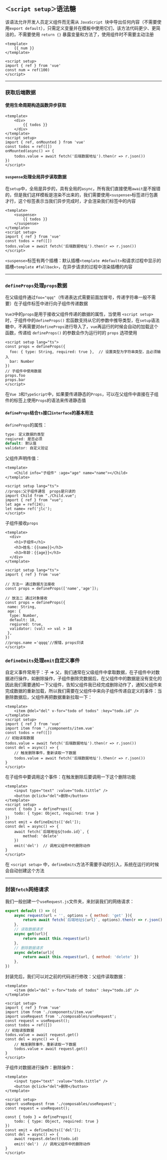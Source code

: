 ## `＜script setup＞`语法糖

该语法允许开发人员定义组件而无需从 `JavaScript `块中导出任何内容（不需要使用`export default`），只需定义变量并在模板中使用它们，该方法代码更少、更简洁的，不需要使用 `return {}` 暴露变量和方法了，使用组件时不需要主动注册

```vue
<template>
	{{ num }}
</template>

<script setup>
import { ref } from 'vue'
const num = ref(100)
</script>
```

***

### 获取后端数据

#### 使用生命周期构造函数异步获取

```vue
<template>
	<div>
        {{ todos }}
    </div>
</template>
<script setup>
import { ref, onMounted } from 'vue'
const todos = ref([])
onMounted(async() => {
    todos.value = await fetch('后端数据地址').then(r => r.json())
})
</script>
```

#### `suspense`处理全局异步读取数据

在`setup`中，全局是异步的，具有全局的`async`，所有我们直接使用`await`是不报错的，但是我们这样模板是渲染不出来的，我们需要使用`<suspense>`标签进行包裹才行，这个标签表示当我们异步完成时，才会渲染我们标签中的内容

```vue
<template>
	<suspense>
        {{ todos }}
    </suspense>
</template>
<script setup>
import { ref } from 'vue'
const todos = ref([])
todos.value = await fetch('后端数据地址').then(r => r.json())
</script>
```

`<suspense>`标签有两个插槽：默认插槽`<template #default>`和请求过程中显示的插槽`<template #fallback>`，在异步请求的过程中渲染插槽的内容

***

### `defineProps`处理`props`数据

在父级组件通过`foo="qqq"`（传递表达式需要前面加冒号，传递字符串一般不需要）在子组件标签中进行向子组件传递数据

`Vue3`中的`props`是用于接收父组件传递的数据的属性，当使用 `<script setup>` 时，子组件中的`defineProps()` 宏函数支持从它的参数中推导类型，在`setup`语法糖中，不再需要对`defineProps`进行导入了，`vue`再运行的时候会自动的加载这个函数，传递给 `defineProps()` 的参数会作为运行时的 `props` 选项使用

```vue
<script setup lang="ts">
const props = defineProps({
  foo: { type: String, required: true },  // 设置类型为字符串类型，且必须输入
  bar: Number
})
// 子组件中使用数据
props.foo
props.bar
</script>
```

在`Vue 3`和`TypeScript`中，如果要传递静态的`Props`，可以在父组件中直接在子组件的标签上使用`Props`的语法来传递静态值

#### `defineProps`结合`ts`接口`interface`的基本用法

`defineProps`的属性：

```ts
type: 定义数据的类型
reqiured: 是否必须
default: 默认值
validator: 自定义验证
```

父组件声明传值：

```vue
<template>
	<Child info="子组件" :age="age" name="name"></Child>
</template>

<script setup lang="ts">
//props:父子组件通信  props是只读的
import Child from "./Child.vue";
import { ref } from "vue";
let age = ref(24);
let name= ref('jlc');
</script>
```

子组件接收`props`

```vue
<template>
  <div>
    <h1>子组件</h1>
    <h3>姓名：{{name}}</h3>
    <h3>年龄：{{age}}</h3>
  </div>
</template>

<script setup lang="ts">
import { ref } from 'vue'

// 方法一 通过数据方法接收
const props = defineProps(['name','age']);

// 放法二 通过对象接收
const props = defineProps({  
 name: String,
 age: {
  type: Number,
  default: 18,
  reqiured: true,
  validator: (val) => val > 18
 },
})
//props.name ='qqqq'//报错，props只读
</script>
```

### `defineEmits`处理`emit`自定义事件

自定义事件常用于：子 => 父，我们通常在父级组件中拿取数据，在子组件中对数据进行操作，如删除操作，子组件删除完数据后，在父组件中的数据是没有变化的因此我们需要通知一下父组件，告知父组件我已经完成删除动作了，通知父组件来完成数据的重新加载，所以我们需要在父组件中来向子组件传递自定义的事件：当删除数据后，父组件再把数据重新拉取一下：

```vue
<template>
	<item @del="del" v-for="todo of todos" :key="todo.id" />
</template>
<script setup>
import { ref } from 'vue'
import item from './components/item.vue'
const todos = ref([])
// 初始读取数据
todos.value = await fetch('后端数据地址').then(r => r.json()) 
const del = async() => {
    // 触发删除事件，重新读取一下数据
    todos.value = await fetch('后端数据地址').then(r => r.json())
}
</script>
```

在子组件中要调用这个事件：在触发删除后要调用一下这个删除功能

```vue
<template>
	<input type="text" :value="todo.tittle" />
	<button @click="del">删除</button>
</template>
<script setup>
const { todo } = defineProps({
    todo: { type: Object, required: true }
})
const emit = defineEmits(['del']);
const del = async() => {
    await fetch(`后端地址${todo.id}`, {
        method: 'delete'
    })
    emit('del')  // 调用父组件中的删除动作
}
</script>
```

在 `<script setup>` 中，`defineEmits`方法不需要手动的引入，系统在运行的时候会自动创建这个方法

***

### 封装`fetch`网络请求

我们一般创建一个`useRequest.js`文件夹，来封装我们的网络请求：

```js
export default () => ({
    async request(url = '', options = { method: 'get' }){
        return await fetch(`后端地址${url}`, options).then(r => r.json())
    },
    // 读取数据请求
    async get(url){
        return await this.request(url)
    },
    // 删除数据请求
    async delete(url){
        return await this.request(url, { method: 'delete' })
    },
})
```

封装完后，我们可以对之前的代码进行修改：父组件读取数据：

```vue
<template>
	<item @del="del" v-for="todo of todos" :key="todo.id" />
</template>

<script setup>
import { ref } from 'vue'
import item from './components/item.vue'
import useRequest from './composables/useRequest';
const request = useRequest();
const todos = ref([])
// 初始读取数据
todos.value = await request.get() 
const del = async() => {
    // 触发删除事件，重新读取一下数据
    todos.value = await request.get() 
}
</script>
```

子组件对数据进行操作：删除操作：

```vue
<template>
	<input type="text" :value="todo.tittle" />
	<button @click="del">删除</button>
</template>

<script setup>
import useRequest from './composables/useRequest';
const request = useRequest();

const { todo } = defineProps({
    todo: { type: Object, required: true }
})
const emit = defineEmits(['del']);
const del = async() => {
    await request.delect(todo.id)
    emit('del')  // 调用父组件中的删除动作
}
</script>
```

